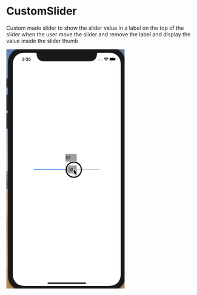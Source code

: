 # CustomSlider
Custom made slider to show the slider value in a label on the top of the slider when the user move the slider and remove the label and display the value inside the slider thumb

<img src="ezgif-5-72cfd5d3c376.gif">
